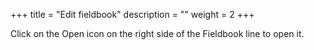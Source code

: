 +++
title = "Edit fieldbook"
description = ""
weight = 2
+++

Click on the Open icon on the right side of the Fieldbook line to open it.
